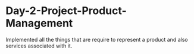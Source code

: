 # Day-2-Project-Product-Management
Implemented all the things that are require to represent a product and also services associated with it.
